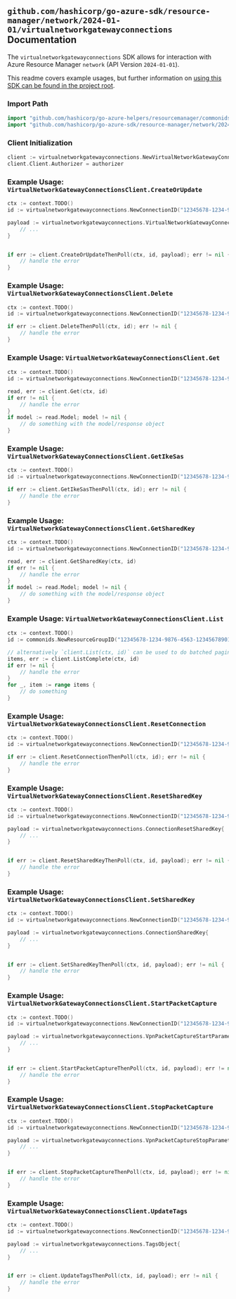
## `github.com/hashicorp/go-azure-sdk/resource-manager/network/2024-01-01/virtualnetworkgatewayconnections` Documentation

The `virtualnetworkgatewayconnections` SDK allows for interaction with Azure Resource Manager `network` (API Version `2024-01-01`).

This readme covers example usages, but further information on [using this SDK can be found in the project root](https://github.com/hashicorp/go-azure-sdk/tree/main/docs).

### Import Path

```go
import "github.com/hashicorp/go-azure-helpers/resourcemanager/commonids"
import "github.com/hashicorp/go-azure-sdk/resource-manager/network/2024-01-01/virtualnetworkgatewayconnections"
```


### Client Initialization

```go
client := virtualnetworkgatewayconnections.NewVirtualNetworkGatewayConnectionsClientWithBaseURI("https://management.azure.com")
client.Client.Authorizer = authorizer
```


### Example Usage: `VirtualNetworkGatewayConnectionsClient.CreateOrUpdate`

```go
ctx := context.TODO()
id := virtualnetworkgatewayconnections.NewConnectionID("12345678-1234-9876-4563-123456789012", "example-resource-group", "connectionValue")

payload := virtualnetworkgatewayconnections.VirtualNetworkGatewayConnection{
	// ...
}


if err := client.CreateOrUpdateThenPoll(ctx, id, payload); err != nil {
	// handle the error
}
```


### Example Usage: `VirtualNetworkGatewayConnectionsClient.Delete`

```go
ctx := context.TODO()
id := virtualnetworkgatewayconnections.NewConnectionID("12345678-1234-9876-4563-123456789012", "example-resource-group", "connectionValue")

if err := client.DeleteThenPoll(ctx, id); err != nil {
	// handle the error
}
```


### Example Usage: `VirtualNetworkGatewayConnectionsClient.Get`

```go
ctx := context.TODO()
id := virtualnetworkgatewayconnections.NewConnectionID("12345678-1234-9876-4563-123456789012", "example-resource-group", "connectionValue")

read, err := client.Get(ctx, id)
if err != nil {
	// handle the error
}
if model := read.Model; model != nil {
	// do something with the model/response object
}
```


### Example Usage: `VirtualNetworkGatewayConnectionsClient.GetIkeSas`

```go
ctx := context.TODO()
id := virtualnetworkgatewayconnections.NewConnectionID("12345678-1234-9876-4563-123456789012", "example-resource-group", "connectionValue")

if err := client.GetIkeSasThenPoll(ctx, id); err != nil {
	// handle the error
}
```


### Example Usage: `VirtualNetworkGatewayConnectionsClient.GetSharedKey`

```go
ctx := context.TODO()
id := virtualnetworkgatewayconnections.NewConnectionID("12345678-1234-9876-4563-123456789012", "example-resource-group", "connectionValue")

read, err := client.GetSharedKey(ctx, id)
if err != nil {
	// handle the error
}
if model := read.Model; model != nil {
	// do something with the model/response object
}
```


### Example Usage: `VirtualNetworkGatewayConnectionsClient.List`

```go
ctx := context.TODO()
id := commonids.NewResourceGroupID("12345678-1234-9876-4563-123456789012", "example-resource-group")

// alternatively `client.List(ctx, id)` can be used to do batched pagination
items, err := client.ListComplete(ctx, id)
if err != nil {
	// handle the error
}
for _, item := range items {
	// do something
}
```


### Example Usage: `VirtualNetworkGatewayConnectionsClient.ResetConnection`

```go
ctx := context.TODO()
id := virtualnetworkgatewayconnections.NewConnectionID("12345678-1234-9876-4563-123456789012", "example-resource-group", "connectionValue")

if err := client.ResetConnectionThenPoll(ctx, id); err != nil {
	// handle the error
}
```


### Example Usage: `VirtualNetworkGatewayConnectionsClient.ResetSharedKey`

```go
ctx := context.TODO()
id := virtualnetworkgatewayconnections.NewConnectionID("12345678-1234-9876-4563-123456789012", "example-resource-group", "connectionValue")

payload := virtualnetworkgatewayconnections.ConnectionResetSharedKey{
	// ...
}


if err := client.ResetSharedKeyThenPoll(ctx, id, payload); err != nil {
	// handle the error
}
```


### Example Usage: `VirtualNetworkGatewayConnectionsClient.SetSharedKey`

```go
ctx := context.TODO()
id := virtualnetworkgatewayconnections.NewConnectionID("12345678-1234-9876-4563-123456789012", "example-resource-group", "connectionValue")

payload := virtualnetworkgatewayconnections.ConnectionSharedKey{
	// ...
}


if err := client.SetSharedKeyThenPoll(ctx, id, payload); err != nil {
	// handle the error
}
```


### Example Usage: `VirtualNetworkGatewayConnectionsClient.StartPacketCapture`

```go
ctx := context.TODO()
id := virtualnetworkgatewayconnections.NewConnectionID("12345678-1234-9876-4563-123456789012", "example-resource-group", "connectionValue")

payload := virtualnetworkgatewayconnections.VpnPacketCaptureStartParameters{
	// ...
}


if err := client.StartPacketCaptureThenPoll(ctx, id, payload); err != nil {
	// handle the error
}
```


### Example Usage: `VirtualNetworkGatewayConnectionsClient.StopPacketCapture`

```go
ctx := context.TODO()
id := virtualnetworkgatewayconnections.NewConnectionID("12345678-1234-9876-4563-123456789012", "example-resource-group", "connectionValue")

payload := virtualnetworkgatewayconnections.VpnPacketCaptureStopParameters{
	// ...
}


if err := client.StopPacketCaptureThenPoll(ctx, id, payload); err != nil {
	// handle the error
}
```


### Example Usage: `VirtualNetworkGatewayConnectionsClient.UpdateTags`

```go
ctx := context.TODO()
id := virtualnetworkgatewayconnections.NewConnectionID("12345678-1234-9876-4563-123456789012", "example-resource-group", "connectionValue")

payload := virtualnetworkgatewayconnections.TagsObject{
	// ...
}


if err := client.UpdateTagsThenPoll(ctx, id, payload); err != nil {
	// handle the error
}
```
